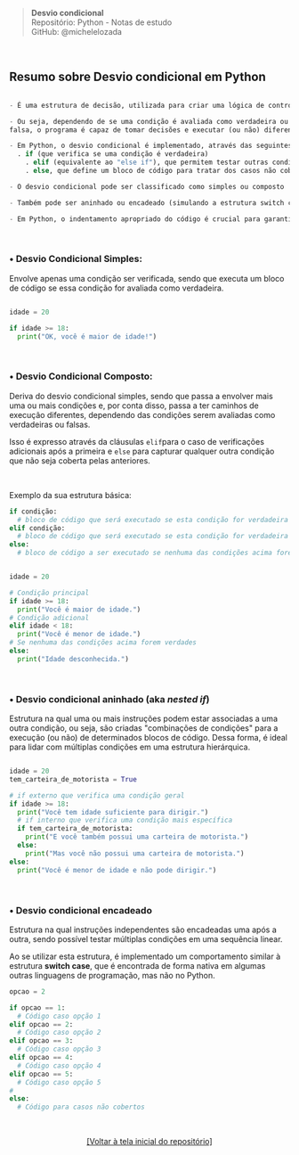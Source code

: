 > **Desvio condicional**  
> Repositório: Python - Notas de estudo     
> GitHub: @michelelozada
&nbsp;
     
&nbsp;  
## Resumo sobre Desvio condicional em Python
```py

- É uma estrutura de decisão, utilizada para criar uma lógica de controle de fluxo

- Ou seja, dependendo de se uma condição é avaliada como verdadeira ou como 
falsa, o programa é capaz de tomar decisões e executar (ou não) diferentes blocos de código 

- Em Python, o desvio condicional é implementado, através das seguintes cláusulas: 
  . if (que verifica se uma condição é verdadeira)
	. elif (equivalente ao "else if"), que permitem testar outras condições
	. else, que define um bloco de código para tratar dos casos não cobertos pelas condições anteriores

- O desvio condicional pode ser classificado como simples ou composto 

- Também pode ser aninhado ou encadeado (simulando a estrutura switch case)  

- Em Python, o indentamento apropriado do código é crucial para garantir que as instruções dentro dos blocos if, elif e else sejam executadas corretamente. 
```

&nbsp; 

### • Desvio Condicional Simples:

Envolve apenas uma condição ser verificada, sendo que executa um bloco de código se essa condição for avaliada como verdadeira.   

```py

idade = 20

if idade >= 18:
  print("OK, você é maior de idade!")
```

&nbsp; 

### • Desvio Condicional Composto:

Deriva do desvio condicional simples, sendo que passa a envolver mais uma ou mais condições e, por conta disso, passa a ter caminhos de execução diferentes, dependendo das condições serem avaliadas como verdadeiras ou falsas. 

Isso é expresso através da cláusulas `elif`para o caso de verificações adicionais após a primeira e `else` para capturar qualquer outra condição que não seja coberta pelas anteriores.

&nbsp; 

Exemplo da sua estrutura básica:

```py
if condição:
  # bloco de código que será executado se esta condição for verdadeira
elif condição:
  # bloco de código que será executado se esta condição for verdadeira
else:
  # bloco de código a ser executado se nenhuma das condições acima forem verdadeiras
```

```py

idade = 20

# Condição principal
if idade >= 18:
  print("Você é maior de idade.")
# Condição adicional		
elif idade < 18:
  print("Você é menor de idade.")
# Se nenhuma das condições acima forem verdades	
else:
  print("Idade desconhecida.")
```		

&nbsp; 
		
### • Desvio condicional aninhado (aka _nested if_)
Estrutura na qual uma ou mais instruções podem estar associadas a uma outra condição, ou seja, são criadas "combinações de condições" para a execução (ou não) de determinados blocos de código. Dessa forma, é ideal para lidar com múltiplas condições em uma estrutura hierárquica.

```py

idade = 20
tem_carteira_de_motorista = True

# if externo que verifica uma condição geral 
if idade >= 18:
  print("Você tem idade suficiente para dirigir.")
  # if interno que verifica uma condição mais específica
  if tem_carteira_de_motorista:
    print("E você também possui uma carteira de motorista.")
  else:
    print("Mas você não possui uma carteira de motorista.")
else:
  print("Você é menor de idade e não pode dirigir.")
```

&nbsp; 

### • Desvio condicional encadeado 
Estrutura na qual instruções independentes são encadeadas uma após a outra, sendo possível testar múltiplas condições em uma sequência linear.

Ao se utilizar esta estrutura, é implementado um comportamento similar à estrutura **switch case**, que é encontrada de forma nativa em algumas outras linguagens de programação, mas não no Python.

```py
opcao = 2

if opcao == 1:
  # Código caso opção 1
elif opcao == 2:
  # Código caso opção 2
elif opcao == 3:
  # Código caso opção 3
elif opcao == 4:
  # Código caso opção 4
elif opcao == 5:
  # Código caso opção 5
# 	
else:
  # Código para casos não cobertos 
```		

&nbsp;

<div align="center">
<a href="https://github.com/michelelozada/Python-Study-Notes">[Voltar à tela inicial do repositório]</a>
</div>